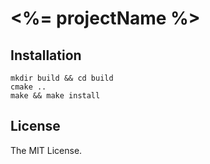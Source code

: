 # <%= projectName %>

## Installation

```
mkdir build && cd build
cmake ..
make && make install
```

## License

The MIT License.
